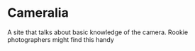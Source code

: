 # Cameralia
A site that talks about basic knowledge of the camera. Rookie photographers might find this handy
